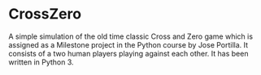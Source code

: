# CrossZero

A simple simulation of the old time classic Cross and Zero game which is assigned as a Milestone project in the Python course by Jose Portilla. It consists of a two human players playing against each other. It has been written in Python 3.

